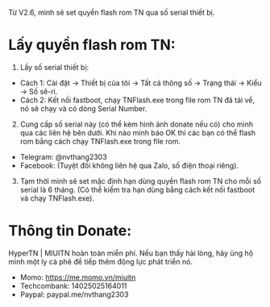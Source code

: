 Từ V2.6, mình sẽ set quyền flash rom TN qua số serial thiết bị.

# Lấy quyền flash rom TN:
1. Lấy số serial thiết bị:
- Cách 1: Cài đặt -> Thiết bị của tôi -> Tất cả thông số -> Trạng thái -> Kiểu -> Số sê-ri.
- Cách 2: Kết nối fastboot, chạy TNFlash.exe trong file rom TN đã tải về, nó sẽ chạy và có dòng Serial Number.
2. Cung cấp số serial này (có thể kèm hình ảnh donate nếu có) cho mình qua các liên hệ bên dưới. Khi nào mình báo OK thì các bạn có thể flash rom bằng cách chạy TNFlash.exe trong file rom.
- Telegram: @nvthang2303
- Facebook: 
(Tuyệt đối không liên hệ qua Zalo, số điện thoại riêng).
3. Tạm thời mình sẽ set mặc định hạn dùng quyền flash rom TN cho mỗi số serial là 6 tháng. (Có thể kiểm tra hạn dùng bằng cách kết nối fastboot và chạy TNFlash.exe).

# Thông tin Donate:
HyperTN | MIUITN hoàn toàn miễn phí. Nếu bạn thấy hài lòng, hãy ủng hộ mình một ly cà phê để tiếp thêm động lực phát triển nó.
- Momo: https://me.momo.vn/miuitn
- Techcombank: 14025025164011
- Paypal: paypal.me/nvthang2303
